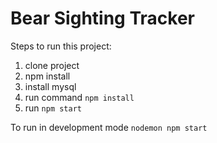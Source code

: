 # Bear Sighting Tracker
        
Steps to run this project:

1. clone project
2. npm install
3. install mysql
4. run command ``` npm install ```
5. run ``` npm start ```

To run in development mode
``` nodemon npm start ```
